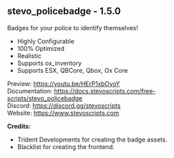 ## stevo_policebadge - 1.5.0
Badges for your police to identify themselves!

- Highly Configurable
- 100% Optimized
- Realistic
- Supports ox_inventory
- Supports ESX, QBCore, Qbox, Ox Core

Preview: https://youtu.be/HErP1xbOyoY
<br>
Documentation: https://docs.stevoscripts.com/free-scripts/stevo_policebadge
<br>
Discord: https://discord.gg/stevoscripts
<br>
Website: https://www.stevoscripts.com



**Credits:** 

- Trident Developments for creating the badge assets.
- Blacklist for creating the frontend.
